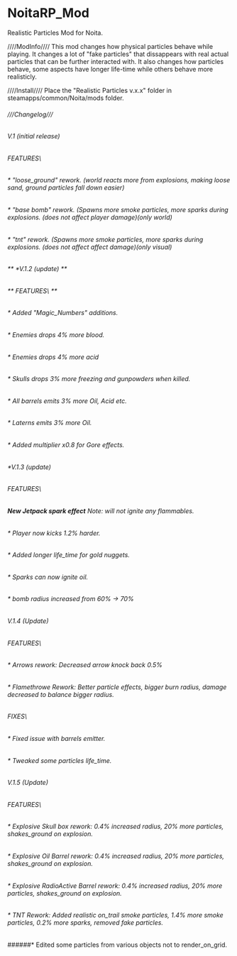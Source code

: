 # NoitaRP_Mod
Realistic Particles Mod for Noita.



////ModInfo////
This mod changes how physical particles behave while playing.
It changes a lot of "fake particles" that dissappears with real actual particles that can be further interacted with.
It also changes how particles behave, some aspects have longer life-time while others behave more realisticly.


////Install////
Place the "Realistic Particles v.x.x" folder in steamapps/common/Noita/mods folder.












###### ///Changelog///

###### V.1 (initial release)
###### FEATURES\
###### * "loose_ground" rework. (world reacts more from explosions, making loose sand, ground particles fall down easier)
###### * "base bomb" rework. (Spawns more smoke particles, more sparks during explosions. (does not affect player damage)(only world)
###### * "tnt" rework. (Spawns more smoke particles, more sparks during explosions. (does not affect affect damage)(only visual)


###### ** *V.1.2 (update) **
###### ** FEATURES\ **
###### * Added "Magic_Numbers" additions.
###### * Enemies drops 4% more blood.
###### * Enemies drops 4% more acid
###### * Skulls drops 3% more freezing and gunpowders when killed.
###### * All barrels emits 3% more Oil, Acid etc.
###### * Laterns emits 3% more Oil.
###### * Added multiplier x0.8 for Gore effects.


###### *V.1.3 (update)
###### FEATURES\
###### ***New Jetpack spark effect***   Note: will not ignite any flammables.
###### * Player now kicks 1.2% harder.
###### * Added longer life_time for gold nuggets.
###### * Sparks can now ignite oil.
###### * bomb radius increased from 60% -> 70%

###### V.1.4 (Update)
###### FEATURES\
###### * Arrows rework: Decreased arrow knock back 0.5%
###### * Flamethrowe Rework: Better particle effects, bigger burn radius, damage decreased to balance bigger radius.
###### FIXES\
###### * Fixed issue with barrels emitter.
###### * Tweaked some particles life_time.


###### V.1.5 (Update)
###### FEATURES\
###### * Explosive Skull box rework: 0.4% increased radius, 20% more particles, shakes_ground on explosion.
###### * Explosive Oil Barrel rework: 0.4% increased radius, 20% more particles, shakes_ground on explosion.
###### * Explosive RadioActive Barrel rework: 0.4% increased radius, 20% more particles, shakes_ground on explosion.
###### * TNT Rework: Added realistic on_trail smoke particles, 1.4% more smoke particles, 0.2% more sparks, removed fake particles.
######* Edited some particles from various objects not to render_on_grid.
######
